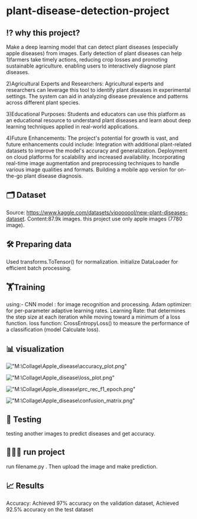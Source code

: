 # plant-disease-detection-project


⁉️ why this project?
---------------------
Make a deep learning model that can detect plant diseases (especially apple diseases) from images.
Early detection of plant diseases can help
1)farmers take timely actions, reducing crop losses and promoting sustainable agriculture.
enabling users to interactively diagnose plant diseases.

2)Agricultural Experts and Researchers: Agricultural experts and researchers can leverage this tool to identify plant diseases in experimental settings. The system can aid in analyzing disease prevalence and patterns across different plant species.

3)Educational Purposes: Students and educators can use this platform as an educational resource to understand plant diseases and learn about deep learning techniques applied in real-world applications.

4)Future Enhancements: The project's potential for growth is vast, and future enhancements could include:
Integration with additional plant-related datasets to improve the model's accuracy and generalization. Deployment on cloud platforms for scalability and increased availability. Incorporating real-time image augmentation and preprocessing techniques to handle various image qualities and formats. Building a mobile app version for on-the-go plant disease diagnosis.

🗂️ Dataset
--------------
 Source: https://www.kaggle.com/datasets/vipoooool/new-plant-diseases-dataset.
 Content:87.9k images.
 this project use only apple images (7780 image).

 🛠️ Preparing data
 ------------------
 Used transforms.ToTensor() for normalization.
 initialize DataLoader for efficient batch processing.

🏋️Training
------------------
using:- 
CNN model : for image recognition and processing.
Adam optimizer: for per-parameter adaptive learning rates.
Learning Rate: that determines the step size at each iteration while moving toward a minimum of a loss function.
loss function: CrossEntropyLoss() to measure the performance of a classification (model Calculate loss).

📊 visualization
------------------
!["M:\Collage\Apple_disease\accuracy_plot.png"](https://github.com/user-attachments/assets/d2df6da1-a365-4952-a9fe-aec84d77b75d)

!["M:\Collage\Apple_disease\loss_plot.png"](https://github.com/user-attachments/assets/7d1220af-cfd5-4bc6-83d1-9780081862ad)

!["M:\Collage\Apple_disease\prc_rec_f1_epoch.png"](https://github.com/user-attachments/assets/6e885863-0078-4f34-adbe-5d16ee204bd8)

!["M:\Collage\Apple_disease\confusion_matrix.png"](https://github.com/user-attachments/assets/c835284d-2b35-4548-a6b7-8bc19e5c7c94)









🧪 Testing
-----------------
testing another images to predict diseases and get accuracy.

🏃‍♂️‍➡️ run project
------------------------
run filename.py .
Then  upload the image and make prediction.

📈 Results
---------------------
Accuracy: Achieved 97% accuracy on the validation dataset, Achieved 92.5% accuracy on the test dataset




